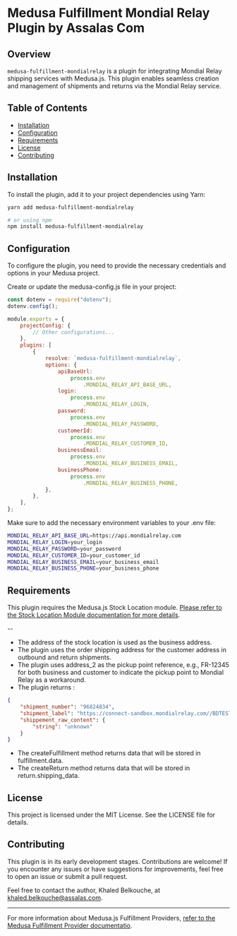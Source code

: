 # Medusa Fulfillment Mondial Relay Plugin by Assalas Com

## Overview

`medusa-fulfillment-mondialrelay` is a plugin for integrating Mondial Relay shipping services with Medusa.js. This plugin enables seamless creation and management of shipments and returns via the Mondial Relay service.

## Table of Contents

- [Installation](#installation)
- [Configuration](#configuration)
- [Requirements](#requirements)
- [License](#license)
- [Contributing](#contributing)

## Installation

To install the plugin, add it to your project dependencies using Yarn:

```bash
yarn add medusa-fulfillment-mondialrelay

# or using npm
npm install medusa-fulfillment-mondialrelay
```

## Configuration

To configure the plugin, you need to provide the necessary credentials and options in your Medusa project.

Create or update the medusa-config.js file in your project:

```js
const dotenv = require("dotenv");
dotenv.config();

module.exports = {
	projectConfig: {
		// Other configurations...
	},
	plugins: [
		{
			resolve: `medusa-fulfillment-mondialrelay`,
			options: {
				apiBaseUrl:
					process.env
						.MONDIAL_RELAY_API_BASE_URL,
				login:
					process.env
						.MONDIAL_RELAY_LOGIN,
				password:
					process.env
						.MONDIAL_RELAY_PASSWORD,
				customerId:
					process.env
						.MONDIAL_RELAY_CUSTOMER_ID,
				businessEmail:
					process.env
						.MONDIAL_RELAY_BUSINESS_EMAIL,
				businessPhone:
					process.env
						.MONDIAL_RELAY_BUSINESS_PHONE,
			},
		},
	],
};
```

Make sure to add the necessary environment variables to your .env file:

```bash
MONDIAL_RELAY_API_BASE_URL=https://api.mondialrelay.com
MONDIAL_RELAY_LOGIN=your_login
MONDIAL_RELAY_PASSWORD=your_password
MONDIAL_RELAY_CUSTOMER_ID=your_customer_id
MONDIAL_RELAY_BUSINESS_EMAIL=your_business_email
MONDIAL_RELAY_BUSINESS_PHONE=your_business_phone

```

## Requirements

This plugin requires the Medusa.js Stock Location module. [Please refer to the Stock Location Module documentation for more details](https://docs.medusajs.com/modules/multiwarehouse/stock-location-module).

--

- The address of the stock location is used as the business address.
- The plugin uses the order shipping address for the customer address in outbound and return shipments.
- The plugin uses address_2 as the pickup point reference, e.g., FR-12345 for both business and customer to indicate the pickup point to Mondial Relay as a workaround.
- The plugin returns :

```json
{
	"shipment_number": "96824834",
	"shipment_label": "https://connect-sandbox.mondialrelay.com//BDTEST/etiquette/GetStickersExpeditionsAnonyme2?ens=BDTEST&expedition=96824834&lg=fr-FR&format=10x15&crc=4C56D4342BDF1F85CA6DAB0409C04666",
	"shippement_raw_content": {
		"string": "unknown"
	}
}
```

- The createFulfillment method returns data that will be stored in fulfillment.data.
- The createReturn method returns data that will be stored in return.shipping_data.

## License

This project is licensed under the MIT License. See the LICENSE file for details.

## Contributing

This plugin is in its early development stages. Contributions are welcome! If you encounter any issues or have suggestions for improvements, feel free to open an issue or submit a pull request.

Feel free to contact the author, Khaled Belkouche, at [khaled.belkouche@assalas.com](mailto:khaled.belkouche@assalas.com).

---

For more information about Medusa.js Fulfillment Providers, [refer to the Medusa Fulfillment Provider documentatio](https://docs.medusajs.com/modules/orders/fulfillments).
